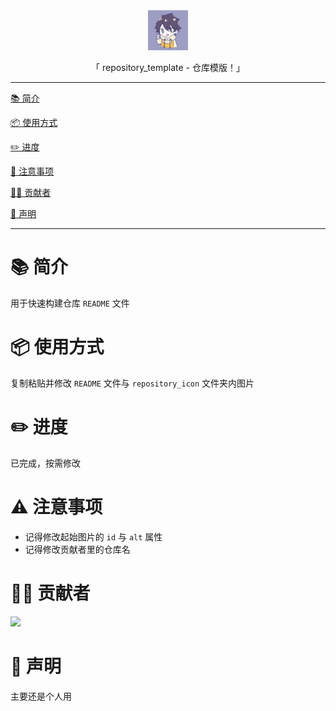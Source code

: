 <div align="center">
  <img id="repository_template" width="64" alt="repository_template" src="repository_icon/icon.png">
  <p>「 repository_template - 仓库模版！」</p>
</div>

---

[📚 简介](#-简介)

[📦 使用方式](#-使用方式)

[✏️️ 进度](#-进度)

[📌 注意事项](#-注意事项)

[🧑‍💻 贡献者](#-贡献者)

[📣️ 声明](#-声明)

---

# 📚 简介

用于快速构建仓库 `README` 文件

# 📦 使用方式

复制粘贴并修改 `README` 文件与 `repository_icon` 文件夹内图片

# ✏️ 进度

已完成，按需修改

# ⚠️️ 注意事项

- 记得修改起始图片的 `id` 与 `alt` 属性
- 记得修改贡献者里的仓库名

# 🧑‍💻 贡献者

<a href="https://github.com/Cierra-Runis/repository_template/graphs/contributors">
  <img src="https://contrib.rocks/image?repo=Cierra-Runis/repository_template" />
</a>

# 📣️ 声明

主要还是个人用
